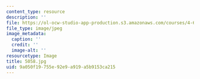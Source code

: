 ```yaml
---
content_type: resource
description: ''
file: https://ol-ocw-studio-app-production.s3.amazonaws.com/courses/4-614-religious-architecture-and-islamic-cultures-fall-2002/9a050f19755e92e9a919a5b9153ca215_5058.jpg
file_type: image/jpeg
image_metadata:
  caption: ''
  credit: ''
  image-alt: ''
resourcetype: Image
title: 5058.jpg
uid: 9a050f19-755e-92e9-a919-a5b9153ca215
---
```

